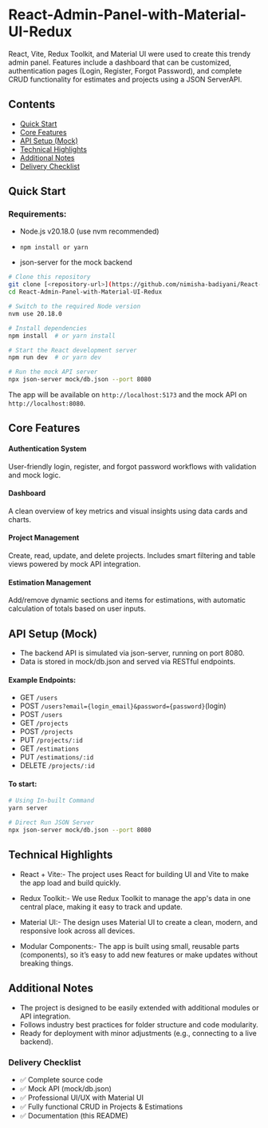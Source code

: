 # React-Admin-Panel-with-Material-UI-Redux

React, Vite, Redux Toolkit, and Material UI were used to create this trendy admin panel. Features include a dashboard that can be customized, authentication pages (Login, Register, Forgot Password), and complete CRUD functionality for estimates and projects using a JSON ServerAPI.

## Contents

- [Quick Start](#quick-start)
- [Core Features](#core-features)
- [API Setup (Mock)](#api-setup-mock)
- [Technical Highlights](#technical-highlights)
- [Additional Notes](#additional-notes)
- [Delivery Checklist](#delivery-checklist)

## Quick Start

### Requirements:

- Node.js v20.18.0 (use nvm recommended)

- `npm install or yarn`
- json-server for the mock backend

```sh
# Clone this repository
git clone [<repository-url>](https://github.com/nimisha-badiyani/React-Admin-Panel-with-Material-UI-Redux.git)
cd React-Admin-Panel-with-Material-UI-Redux

# Switch to the required Node version
nvm use 20.18.0

# Install dependencies
npm install  # or yarn install

# Start the React development server
npm run dev  # or yarn dev

# Run the mock API server
npx json-server mock/db.json --port 8080
```

The app will be available on `http://localhost:5173` and the mock API on `http://localhost:8080`.

## Core Features

#### Authentication System

User-friendly login, register, and forgot password workflows with validation and mock logic.

#### Dashboard

A clean overview of key metrics and visual insights using data cards and charts.

#### Project Management

Create, read, update, and delete projects. Includes smart filtering and table views powered by mock API integration.

#### Estimation Management

Add/remove dynamic sections and items for estimations, with automatic calculation of totals based on user inputs.

## API Setup (Mock)

- The backend API is simulated via json-server, running on port 8080.
- Data is stored in mock/db.json and served via RESTful endpoints.

#### Example Endpoints:

- GET `/users`
- POST `/users?email={login_email}&password={password}`(login)
- POST `/users`
- GET `/projects`
- POST `/projects`
- PUT `/projects/:id`
- GET `/estimations`
- PUT `/estimations/:id`
- DELETE `/projects/:id`

#### To start:

```sh
# Using In-built Command
yarn server

# Direct Run JSON Server
npx json-server mock/db.json --port 8080
```

## Technical Highlights

- React + Vite:- The project uses React for building UI and Vite to make the app load and build quickly.

- Redux Toolkit:- We use Redux Toolkit to manage the app's data in one central place, making it easy to track and update.

- Material UI:- The design uses Material UI to create a clean, modern, and responsive look across all devices.

- Modular Components:- The app is built using small, reusable parts (components), so it’s easy to add new features or make updates without breaking things.

## Additional Notes

- The project is designed to be easily extended with additional modules or API integration.
- Follows industry best practices for folder structure and code modularity.
- Ready for deployment with minor adjustments (e.g., connecting to a live backend).

### Delivery Checklist

- ✅ Complete source code
- ✅ Mock API (mock/db.json)
- ✅ Professional UI/UX with Material UI
- ✅ Fully functional CRUD in Projects & Estimations
- ✅ Documentation (this README)
